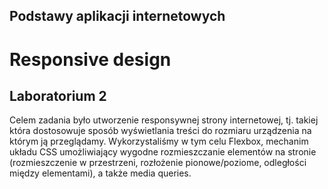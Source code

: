 ## Podstawy aplikacji internetowych
# Responsive design
## Laboratorium 2

Celem zadania było utworzenie responsywnej strony internetowej, tj. takiej która dostosowuje sposób wyświetlania treści do rozmiaru urządzenia na którym ją przeglądamy. Wykorzystaliśmy w tym celu Flexbox, mechanim układu CSS umożliwiający wygodne rozmieszczanie elementów na stronie (rozmieszczenie w przestrzeni, rozłożenie pionowe/poziome, odległości między elementami), a także media queries.